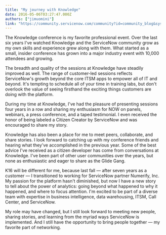 ```yaml
---
title: "My journey with Knowledge"
date: 2016-05-06T03:27:47.000Z
authors: ["jimuomini"]
link: "https://community.servicenow.com/community?id=community_blog&sys_id=6b9dae69dbd0dbc01dcaf3231f96199d"
---
```

<p>The Knowledge conference is my favorite professional event. Over the last six years I've watched Knowledge and the ServiceNow community grow as my own skills and experience grew along with them. What started as a small, insider conference has grown into a major industry event with 10,000 attendees and growing.</p><p></p><p>The breadth and quality of the sessions at Knowledge have steadily improved as well. The range of customer-led sessions reflects ServiceNow's growth beyond the core ITSM apps to empower all of IT and beyond. It's tempting to schedule all of your time in training labs, but don't overlook the value of seeing firsthand the exciting things customers are doing with the platform.</p><p></p><p>During my time at Knowledge, I've had the pleasure of presenting sessions four years in a row and sharing my enthusiasm for NOW on panels, webinars, a press conference, and a taped testimonial. I even received the honor of being labeled a Citizen Creator by ServiceNow and was encouraged to share my story.</p><p>Knowledge has also been a place for me to meet peers, collaborate, and share stories. I look forward to catching up with my conference friends and hearing what they've accomplished in the previous year. Some of the best advice I've received as a citizen developer has come from conversations at Knowledge. I've been part of other user communities over the years, but none as enthusiastic and eager to share as the Glide Gang.</p><p></p><p>K16 will be different for me, because last fall — after seven years as a customer — I transitioned to working for ServiceNow partner Numerify, Inc. My passion for the platform hasn't diminished, but now I have a new story to tell about the power of analytics: going beyond what happened to why it happened, and where to focus attention. I'm excited to be part of a diverse team with expertise in business intelligence, data warehousing, ITSM, Call Center, and ServiceNow.</p><p></p><p>My role may have changed, but I still look forward to meeting new people, sharing stories, and learning from the myriad ways ServiceNow is implemented. And I still have the opportunity to bring people together — my favorite part of networking.</p>